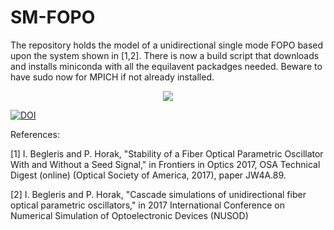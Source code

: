 # SM-FOPO

The repository holds the model of a unidirectional single mode FOPO based upon the system shown in [1,2]. 
There is now a build script that downloads and installs miniconda with all the equilavent packadges needed. Beware to have sudo now for MPICH if not already installed.

<p align="center">
<img src="https://raw.githubusercontent.com/ibegleris/strict-SM-FOPO_dev/master/build_data/FOPO.jpg?token=AI8qxCxeJyd1vy99WTVYTv2UnnJ2Jz-cks5Z5yzPwA%3D%3D">
</p>


[![DOI](https://zenodo.org/badge/DOI/10.5281/zenodo.996378.svg)](https://doi.org/10.5281/zenodo.996378)


References:


[1] I. Begleris and P. Horak, "Stability of a Fiber Optical Parametric Oscillator With and Without a Seed Signal," in Frontiers in Optics 2017, OSA Technical Digest (online) (Optical Society of America, 2017), paper JW4A.89. 

[2] I. Begleris and P. Horak, "Cascade simulations of unidirectional fiber optical parametric oscillators," in 2017 International Conference on Numerical Simulation of Optoelectronic Devices (NUSOD)
